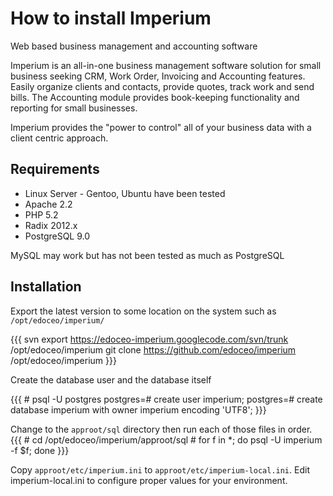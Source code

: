 # How to install Imperium

Web based business management and accounting software

Imperium is an all-in-one business management software solution for small business seeking CRM, Work Order, Invoicing and Accounting features. Easily organize clients and contacts, provide quotes, track work and send bills. The Accounting module provides book-keeping functionality and reporting for small businesses.

Imperium provides the "power to control" all of your business data with a client centric approach.

## Requirements

  * Linux Server - Gentoo, Ubuntu have been tested
  * Apache 2.2
  * PHP 5.2
  * Radix 2012.x
  * PostgreSQL 9.0

MySQL may work but has not been tested as much as PostgreSQL

## Installation

Export the latest version to some location on the system such as `/opt/edoceo/imperium/`

{{{
    svn export https://edoceo-imperium.googlecode.com/svn/trunk /opt/edoceo/imperium
    git clone https://github.com/edoceo/imperium /opt/edoceo/imperium
}}}

Create the database user and the database itself

{{{
    # psql -U postgres
    postgres=# create user imperium;
    postgres=# create database imperium with owner imperium encoding 'UTF8';
}}}

Change to the `approot/sql` directory then run each of those files in order.
{{{
    # cd /opt/edoceo/imperium/approot/sql
    # for f in *; do psql -U imperium -f $f; done
}}}

Copy `approot/etc/imperium.ini` to `approot/etc/imperium-local.ini`.
Edit imperium-local.ini to configure proper values for your environment.

